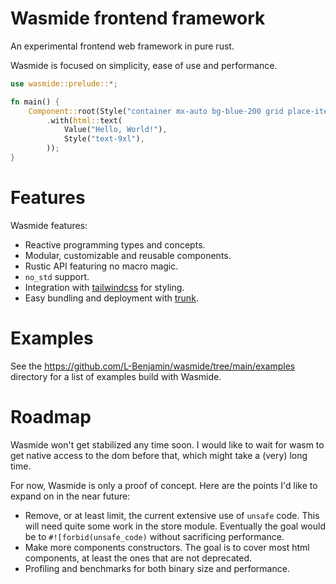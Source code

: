 # Wasmide frontend framework

An experimental frontend web framework in pure rust.

Wasmide is focused on simplicity, ease of use and performance.

```rust
use wasmide::prelude::*;

fn main() {
    Component::root(Style("container mx-auto bg-blue-200 grid place-items-center"))
        .with(html::text(
            Value("Hello, World!"),
            Style("text-9xl"),
        ));
}
```

# Features

Wasmide features:

+ Reactive programming types and concepts.
+ Modular, customizable and reusable components.
+ Rustic API featuring no macro magic.
+ `no_std` support.
+ Integration with [tailwindcss](https://tailwindcss.com/) for styling.
+ Easy bundling and deployment with [trunk](https://trunkrs.dev/).

# Examples

See the https://github.com/L-Benjamin/wasmide/tree/main/examples directory for a list of examples build with Wasmide.

# Roadmap

Wasmide won't get stabilized any time soon. I would like to wait for wasm to get
native access to the dom before that, which might take a (very) long time.

For now, Wasmide is only a proof of concept. Here are the points I'd like to expand on in the near future:
+ Remove, or at least limit, the current extensive use of `unsafe` code. This will need quite some work in the store module. Eventually the goal would be to `#![forbid(unsafe_code)` without sacrificing performance.
+ Make more components constructors. The goal is to cover most html components, at least the ones that are not deprecated.
+ Profiling and benchmarks for both binary size and performance.